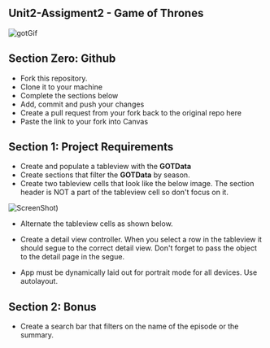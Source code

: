 ## Unit2-Assigment2 - Game of Thrones

![gotGif](./gotGif.gif)

## Section Zero: Github

- Fork this repository.
- Clone it to your machine
- Complete the sections below
- Add, commit and push your changes
- Create a pull request from your fork back to the original repo here
- Paste the link to your fork into Canvas

## Section 1: Project Requirements

- Create and populate a tableview with the **GOTData**
- Create sections that filter the **GOTData** by season.
- Create two tableview cells that look like the below image. The section header is NOT a part of the tableview cell so don't focus on it.

![ScreenShot](https://i.imgur.com/NM1NFbc.png))
- Alternate the tableview cells as shown below.

- Create a detail view controller. When you select a row in the tableview it should segue to the correct detail view. Don't forget to pass the object to the detail page in the segue.

- App must be dynamically laid out for portrait mode for all devices. Use autolayout.

## Section 2: Bonus

- Create a search bar that filters on the name of the episode or the summary.
